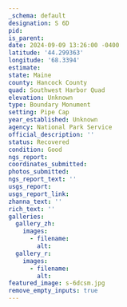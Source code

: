 ```yaml
---
_schema: default
designation: S 6D
pid:
is_parent:
date: 2024-09-09 13:26:00 -0400
latitude: '44.299363'
longitude: '68.3394'
estimate:
state: Maine
county: Hancock County
quad: Southwest Harbor Quad
elevation: Unknown
type: Boundary Monument
setting: Pipe Cap
year_established: Unknown
agency: National Park Service
official_description: ''
status: Recovered
condition: Good
ngs_report:
coordinates_submitted:
photos_submitted:
ngs_report_text: ''
usgs_report:
usgs_report_link:
zhanna_text: ''
rich_text: ''
galleries:
  gallery_zh:
    images:
      - filename:
        alt:
  gallery_r:
    images:
      - filename:
        alt:
featured_image: s-6dcsm.jpg
remove_empty_inputs: true
---
```

